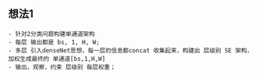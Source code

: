 ## 想法1
    - 针对2分类问题构建单通道架构
    - 每层 输出都是 bs, 1, H, W;
    - 多层 引入denseNet思想，每一层的信息都concat 收集起来，构建出 层级别 SE 架构， 加权生成最终的 单通道[bs,1,H,W]
    - 输出，观察，约束 层级别 每层权重；
